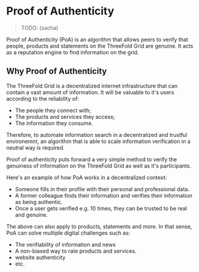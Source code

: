 # Proof of Authenticity

> TODO: (sacha)

Proof of Authenticity (PoA) is an algorithm that allows peers to verify that people, products and statements on the ThreeFold Grid are genuine. It acts as a reputation engine to find information on the grid. 

## Why Proof of Authenticity

The ThreeFold Grid is a decentralized internet infrastructure that can contain a vast amount of information. It will be valuable to it's users according to the reliability of:

- The people they connect with;
- The products and services they access;
- The information they consume.

Therefore, to automate information search in a decentralized and trustful environemnt, an algorithm that is able to scale information verification in a neutral way is required. 

Proof of authenticity puts forward a very simple method to verify the genuiness of information on the ThreeFold Grid as well as it's participants. 

Here's an example of how PoA works in a decentralized context:

- Someone fills in their profile with their personal and professional data. 
- A former colleague finds their information and verifies their information as being authentic. 
- Once a user gets verified e.g. 10 times, they can be trusted to be real and genuine. 

The above can also apply to products, statements and more. In that sense, PoA can solve multiple digital challenges such as:

- The verifiability of information and news 
- A non-biased way to rate products and services. 
- website authenticity 
- etc.

